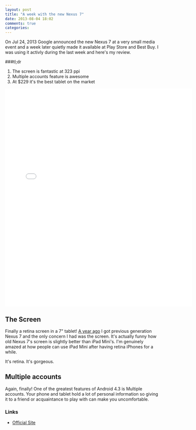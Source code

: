 ```yaml
---
layout: post
title: "A week with the new Nexus 7"
date: 2013-08-04 18:02
comments: true
categories:
---
```


On Jul 24, 2013 Google announced the new Nexus 7 at a very small media event and a week later quietly made it available at Play Store and Best Buy. I was using it activly during the last week and here's my review.

###tl;dr
1. The screen is fantastic at 323 ppi
1. Multiple accounts feature is awesome
1. At $229 it's the best tablet on the market

<!-- more -->
<iframe style="display: block; margin: 0 auto;" src="//instagram.com/p/cSH2FolJs9/embed/" width="612" height="710" frameborder="0" scrolling="no"
allowtransparency="true"></iframe>


## The Screen
Finally a retina screen in a 7" tablet! [A year ago](/some-thoughts-on-nexus7/) I got previous generation Nexus 7 and the only concern I had was the screen. It's actually funny how old Nexus 7's screen is slightly better than iPad Mini's. I'm genuinely amazed at how people can use iPad Mini after having retina iPhones for a while.

It's retina. It's gorgeous.

## Multiple accounts
Again, finally! One of the greatest features of Android 4.3 is Multiple accounts. Your phone and tablet hold a lot of personal information so giving it to a friend or acquaintance to play with can make you uncomfortable.

### Links

* [Official Site](http://www.google.com/nexus/7/)